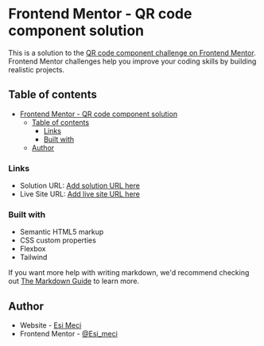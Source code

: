 # Frontend Mentor - QR code component solution

This is a solution to the [QR code component challenge on Frontend Mentor](https://www.frontendmentor.io/challenges/qr-code-component-iux_sIO_H). Frontend Mentor challenges help you improve your coding skills by building realistic projects. 

## Table of contents

- [Frontend Mentor - QR code component solution](#frontend-mentor---qr-code-component-solution)
  - [Table of contents](#table-of-contents)
    - [Links](#links)
    - [Built with](#built-with)
  - [Author](#author)


### Links

- Solution URL: [Add solution URL here](https://your-solution-url.com)
- Live Site URL: [Add live site URL here](https://your-live-site-url.com)

### Built with

- Semantic HTML5 markup
- CSS custom properties
- Flexbox
- Tailwind



If you want more help with writing markdown, we'd recommend checking out [The Markdown Guide](https://www.markdownguide.org/) to learn more.



## Author

- Website - [Esi Meci](https://www.your-site.com)
- Frontend Mentor - [@Esi_meci](https://www.frontendmentor.io/profile/yourusername)
